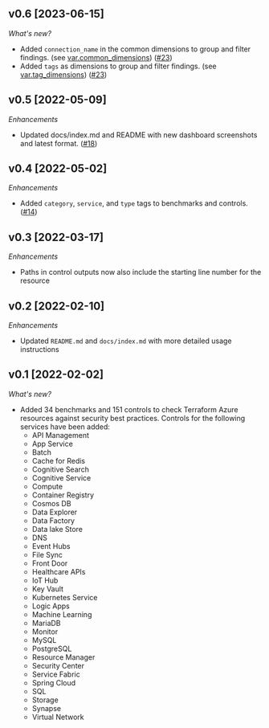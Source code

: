 ## v0.6 [2023-06-15]

_What's new?_

- Added `connection_name` in the common dimensions to group and filter findings. (see [var.common_dimensions](https://hub.steampipe.io/mods/turbot/terraform_azure_compliance/variables)) ([#23](https://github.com/turbot/steampipe-mod-terraform-azure-compliance/pull/23))
- Added `tags` as dimensions to group and filter findings. (see [var.tag_dimensions](https://hub.steampipe.io/mods/turbot/terraform_azure_compliance/variables)) ([#23](https://github.com/turbot/steampipe-mod-terraform-azure-compliance/pull/23))

## v0.5 [2022-05-09]

_Enhancements_

- Updated docs/index.md and README with new dashboard screenshots and latest format. ([#18](https://github.com/turbot/steampipe-mod-terraform-azure-compliance/pull/18))

## v0.4 [2022-05-02]

_Enhancements_

- Added `category`, `service`, and `type` tags to benchmarks and controls. ([#14](https://github.com/turbot/steampipe-mod-terraform-azure-compliance/pull/14))

## v0.3 [2022-03-17]

_Enhancements_

- Paths in control outputs now also include the starting line number for the resource

## v0.2 [2022-02-10]

_Enhancements_

- Updated `README.md` and `docs/index.md` with more detailed usage instructions

## v0.1 [2022-02-02]

_What's new?_

- Added 34 benchmarks and 151 controls to check Terraform Azure resources against security best practices. Controls for the following services have been added:
  - API Management
  - App Service
  - Batch
  - Cache for Redis
  - Cognitive Search
  - Cognitive Service
  - Compute
  - Container Registry
  - Cosmos DB
  - Data Explorer
  - Data Factory
  - Data lake Store
  - DNS
  - Event Hubs
  - File Sync
  - Front Door
  - Healthcare APIs
  - IoT Hub
  - Key Vault
  - Kubernetes Service
  - Logic Apps
  - Machine Learning
  - MariaDB
  - Monitor
  - MySQL
  - PostgreSQL
  - Resource Manager
  - Security Center
  - Service Fabric
  - Spring Cloud
  - SQL
  - Storage
  - Synapse
  - Virtual Network
